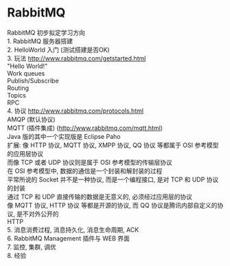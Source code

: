 # RabbitMQ

RabbitMQ 初步拟定学习方向<br> 
    1. RabbitMQ 服务器搭建<br> 
	2. HelloWorld 入门 (测试搭建是否OK)<br> 
	3. 玩法 http://www.rabbitmq.com/getstarted.html<br> 
		"Hello World!"<br> 
		Work queues<br> 
		Publish/Subscribe<br> 
		Routing<br> 
		Topics<br> 
		RPC<br> 
	4. 协议 http://www.rabbitmq.com/protocols.html<br> 
		AMQP (默认协议)<br> 
		MQTT (插件集成) (http://www.rabbitmq.com/mqtt.html)<br> 
			Java 版的其中一个实现版是  Eclipse Paho<br> 
			扩展: 像 HTTP 协议, MQTT 协议, XMPP 协议, QQ 协议 等都属于 OSI 参考模型的应用层协议<br> 
                 而像 TCP 或者 UDP 协议则是属于 OSI 参考模型的传输层协议<br> 
                 在 OSI 参考模型中, 数据的通信是一个封装和解封装的过程<br> 
                 平常所说的 Socket 并不是一种协议, 而是一个编程接口, 是对 TCP 和 UDP 协议的封装<br> 
                 通过 TCP 和 UDP 直接传输的数据是无意义的, 必须经过应用层的协议<br> 
                 像 MQTT 协议, HTTP 协议 等都是开源的协议, 而 QQ 协议是腾讯内部自定义的协议, 是不对外公开的<br> 
		HTTP<br> 
	5. 消息消费过程, 消息持久化, 消息生命周期, ACK<br> 
	6. RabbitMQ Management 插件与 WEB 界面<br> 
	7. 监控, 集群, 调优<br> 
  	8. 经验<br> 
